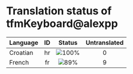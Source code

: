 # Translation status of tfmKeyboard@alexpp

Language | ID | Status | Untranslated
---------|:--:|:------:|:-----------:
Croatian | hr | ![100%](http://progressed.io/bar/100) | 0
French | fr | ![89%](http://progressed.io/bar/89) | 9
